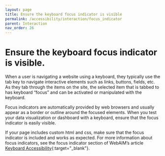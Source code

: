 ```yaml
---
layout: page
title: Ensure the keyboard focus indicator is visible
permalink: /accessibility/interaction/focus_indicator
parent: Interaction
nav_order: 26
---
```


# Ensure the keyboard focus indicator is visible.

When a user is navigating a website using a keyboard, they typically use the tab key to navigate interactive elements such as links, buttons, fields, etc. As they tab through the items on the site, the selected item that is tabbed to has keyboard “focus” and can be activated or manipulated with the keyboard. 

Focus indicators are automatically provided by web browsers and usually appear as a border or outline around the focused elements. When you test your data visualization or dashboard with a keyboard, ensure that the focus indicator is easily visible. 

If your page includes custom html and css, make sure that the focus indicator is included and works as expected. For more information about focus indicators, see the focus indicator section of WebAIM’s article [Keyboard Accessibility](https://webaim.org/techniques/keyboard/){:target="_blank"}.

